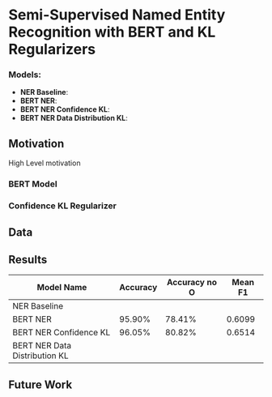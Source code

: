 # Semi-Supervised Named Entity Recognition with BERT and KL Regularizers

### Models:
- __NER Baseline__: 
- __BERT NER__: 
- __BERT NER Confidence KL__: 
- __BERT NER Data Distribution KL__: 

## Motivation

High Level motivation

### BERT Model

### Confidence KL Regularizer

## Data

## Results

| Model Name  | Accuracy  | Accuracy no O |  Mean F1 | 
|---|---|---|---|
| NER Baseline  |   |   |   |
| BERT NER | 95.90% | 78.41%  | 0.6099 | 
| BERT NER Confidence KL | 96.05%  |  80.82% | 0.6514  | 
| BERT NER Data Distribution KL  |   |   |   | 

## Future Work
